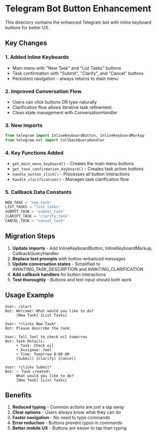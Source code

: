 # Telegram Bot Button Enhancement

This directory contains the enhanced Telegram bot with inline keyboard buttons for better UX.

## Key Changes

### 1. Added Inline Keyboards
- Main menu with "New Task" and "List Tasks" buttons
- Task confirmation with "Submit", "Clarify", and "Cancel" buttons
- Persistent navigation - always returns to main menu

### 2. Improved Conversation Flow
- Users can click buttons OR type naturally
- Clarification flow allows iterative task refinement
- Clean state management with ConversationHandler

### 3. New Imports
```python
from telegram import InlineKeyboardButton, InlineKeyboardMarkup
from telegram.ext import CallbackQueryHandler
```

### 4. Key Functions Added
- `get_main_menu_keyboard()` - Creates the main menu buttons
- `get_task_confirmation_keyboard()` - Creates task action buttons
- `handle_button_click()` - Processes all button interactions
- `handle_clarification()` - Manages task clarification flow

### 5. Callback Data Constants
```python
NEW_TASK = "new_task"
LIST_TASKS = "list_tasks"
SUBMIT_TASK = "submit_task"
CLARIFY_TASK = "clarify_task"
CANCEL_TASK = "cancel_task"
```

## Migration Steps

1. **Update imports** - Add InlineKeyboardButton, InlineKeyboardMarkup, CallbackQueryHandler
2. **Replace text prompts** with button-enhanced messages
3. **Update conversation states** - Simplified to AWAITING_TASK_DESCRIPTION and AWAITING_CLARIFICATION
4. **Add callback handlers** for button interactions
5. **Test thoroughly** - Buttons and text input should both work

## Usage Example

```
User: /start
Bot: Welcome! What would you like to do?
     [New Task] [List Tasks]

User: *clicks New Task*
Bot: Please describe the task:

User: Tell Joel to check oil tomorrow
Bot: Task Details:
     • Task: Check oil
     • Assignee: Joel
     • Time: Tomorrow 8:00 AM
     [Submit] [Clarify] [Cancel]

User: *clicks Submit*
Bot: ✅ Task created!
     What would you like to do?
     [New Task] [List Tasks]
```

## Benefits

1. **Reduced typing** - Common actions are just a tap away
2. **Clear options** - Users always know what they can do
3. **Faster navigation** - No need to type commands
4. **Error reduction** - Buttons prevent typos in commands
5. **Better mobile UX** - Buttons are easier to tap than typing
